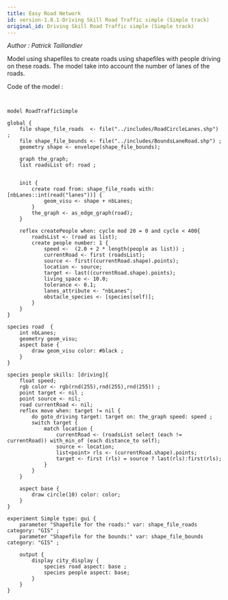 ```yaml
---
title: Easy Road Network
id: version-1.8.1-Driving Skill Road Traffic simple (Simple track)
original_id: Driving Skill Road Traffic simple (Simple track)
---
```


[//]: # (keyword|operator_with_min_of)
[//]: # (keyword|operator_select)
[//]: # (keyword|operator_last)
[//]: # (keyword|statement_switch)
[//]: # (keyword|statement_match)
[//]: # (keyword|skill_driving)
[//]: # (keyword|type_species)
[//]: # (keyword|concept_shapefile)
[//]: # (keyword|concept_graph)
[//]: # (keyword|concept_agent_movement)
[//]: # (keyword|concept_skill)
[//]: # (keyword|concept_transport)


_Author : Patrick Taillandier_

Model using shapefiles to create roads using shapefiles with people driving on these roads. The model take into account the number of lanes of the roads.


Code of the model : 

```
  
 
model RoadTrafficSimple 
  
global {  
	file shape_file_roads  <- file("../includes/RoadCircleLanes.shp") ;
	file shape_file_bounds <- file("../includes/BoundsLaneRoad.shp") ;
	geometry shape <- envelope(shape_file_bounds);
	
	graph the_graph;  
	list roadsList of: road ; 
		
	
	init {  
		create road from: shape_file_roads with: [nbLanes::int(read("lanes"))] {
			geom_visu <- shape + nbLanes;
		}
		the_graph <- as_edge_graph(road);
	}   
	
	reflex createPeople when: cycle mod 20 = 0 and cycle < 400{
		roadsList <- (road as list);  
		create people number: 1 { 
			speed <-  (2.0 + 2 * length(people as list)) ;
			currentRoad <- first (roadsList);
			source <- first((currentRoad.shape).points);
			location <- source; 
			target <- last((currentRoad.shape).points);
			living_space <- 10.0;
			tolerance <- 0.1;
			lanes_attribute <- "nbLanes";
			obstacle_species <- [species(self)]; 
		}  
	}   
} 
	
species road  { 
	int nbLanes; 
	geometry geom_visu;
	aspect base {    
		draw geom_visu color: #black ;
	} 
}

species people skills: [driving]{ 
	float speed; 
	rgb color <- rgb(rnd(255),rnd(255),rnd(255)) ; 
	point target <- nil ; 
	point source <- nil;
	road currentRoad <- nil;
	reflex move when: target != nil {
		do goto_driving target: target on: the_graph speed: speed ; 
		switch target { 
			match location {
				currentRoad <- (roadsList select (each != currentRoad)) with_min_of (each distance_to self);
				source <- location;
				list<point> rls <- (currentRoad.shape).points;
				target <- first (rls) = source ? last(rls):first(rls);
			}
		}
	}
		
	aspect base {
		draw circle(10) color: color;
	}
}

experiment Simple type: gui {
	parameter "Shapefile for the roads:" var: shape_file_roads category: "GIS" ;
	parameter "Shapefile for the bounds:" var: shape_file_bounds category: "GIS" ;
	
	output {
		display city_display {
			species road aspect: base ;
			species people aspect: base;
		}
	}
}




```
